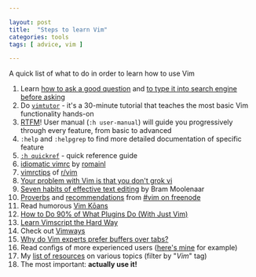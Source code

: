 ```yaml
---

layout: post
title:  "Steps to learn Vim"
categories: tools
tags: [ advice, vim ]

---
```


A quick list of what to do in order to learn how to use Vim

 1. Learn [how to ask a good question](https://stackoverflow.com/help/how-to-ask) and [to type it into search engine before asking](https://ddg.gg/?q=vim+start+learning)
 2. Do [`vimtutor`](https://vimhelp.org/usr_01.txt.html#vimtutor) - it's a 30-minute tutorial that teaches the most basic Vim functionality hands-on
 3. [RTFM](https://en.wikipedia.org/wiki/RTFM)! User manual (`:h user-manual`) will guide you progressively through every feature, from basic to advanced
 4. `:help` and `:helpgrep` to find more detailed documentation of specific feature
 5. [`:h quickref`](https://vimhelp.org/quickref.txt.html) - quick reference guide
 6. [idiomatic vimrc](https://github.com/romainl/idiomatic-vimrc) by [romainl](http://romainl.github.io/)
 7. [vimrctips](https://www.reddit.com/r/vim/wiki/vimrctips) of [r/vim](https://www.reddit.com/r/vim)
 8. [Your problem with Vim is that you don't grok vi](https://stackoverflow.com/a/1220118/10247460)
 9. [Seven habits of effective text editing](https://www.moolenaar.net/habits.html) by Bram Moolenaar
10. [Proverbs](https://www.vi-improved.org/vim-proverbs) and [recommendations](https://www.vi-improved.org/recommendations) from [#vim on freenode](https://www.vi-improved.org/)
11. Read humorous [Vim Kōans](https://blog.sanctum.geek.nz/vim-koans)
12. [How to Do 90% of What Plugins Do (With Just Vim)](https://www.youtube.com/watch?v=XA2WjJbmmoM)
13. [Learn Vimscript the Hard Way](https://learnvimscriptthehardway.stevelosh.com)
14. Check out [Vimways](https://vimways.org/2018)
15. [Why do Vim experts prefer buffers over tabs?](https://stackoverflow.com/a/26710166/10247460)
16. Read configs of more experienced users ([here's mine](https://github.com/Jorengarenar/dotfiles/tree/master/vim) for example)
17. My [list of resources](https://resources.joren.ga) on various topics (filter by "_Vim_" tag)
18. The most important: **actually use it!**
